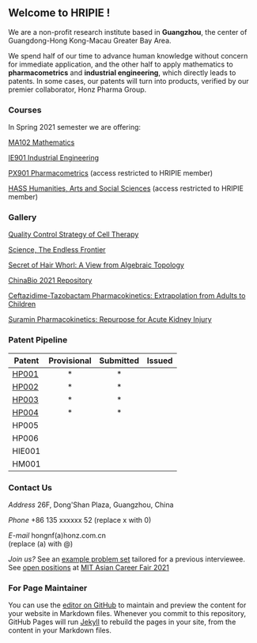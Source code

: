 
## Welcome to HRIPIE ! 

We are a non-profit research institute based in **Guangzhou**, the center of Guangdong-Hong Kong-Macau Greater Bay Area.

We spend half of our time to advance human knowledge without concern for immediate application, and the other half to apply mathematics to **pharmacometrics** and **industrial engineering**, which directly leads to patents. In some cases, our patents will turn into products, verified by our premier collaborator, Honz Pharma Group. 

### Courses

In Spring 2021 semester we are offering:

[MA102 Mathematics](https://nanfanghong.github.io/HRIPIE-MA102/) 

[IE901 Industrial Engineering](https://github.com/NanFangHong/HRIPIE-IE901) 

[PX901 Pharmacometrics](https://github.com/NanFangHong/HRIPIE-PX901/) (access restricted to HRIPIE member)

[HASS Humanities, Arts and Social Sciences](https://github.com/NanFangHong/HRIPIE-HASS) (access restricted to HRIPIE member)

### Gallery

[Quality Control Strategy of Cell Therapy](example_exam/QbD_2021.pdf)

[Science, The Endless Frontier](example_exam/Science__The_Endless_of_Frontier.pdf)

[Secret of Hair Whorl: A View from Algebraic Topology](example_exam/MA102_Fall_2020_Review.pdf)

[ChinaBio 2021 Repository](https://honzresearch.shinyapps.io/ChinaBio_2021_Repository/)

[Ceftazidime-Tazobactam Pharmacokinetics: Extrapolation from Adults to Children](https://honzresearch.shinyapps.io/tata/)

[Suramin Pharmacokinetics: Repurpose for Acute Kidney Injury](https://honzresearch.shinyapps.io/suramin/)

### Patent Pipeline


| Patent | Provisional | Submitted | Issued | 
| ---- | :----: | :----: | :----: |
| [HP001](example_exam/tata_patent_submission.pdf) | * |* |  |
| [HP002](example_exam/suramin_patent_submission.pdf) | * | * |  |
| [HP003](example_exam/iso_patent_submission.pdf) | * | * |  |
| [HP004](example_exam/suramin_patent_2_submission.pdf) | * | * |  |
| HP005 |   |  |  |
| HP006 |   |  |  |
| HIE001 |   |  |  |
| HM001 |   |  |  |



### Contact Us

*Address*
26F, Dong'Shan Plaza, Guangzhou, China

*Phone* 
+86 135 xxxxxx 52
(replace x with 0)

*E-mail* 
hongnf(a)honz.com.cn   
(replace (a) with @) 

*Join us?* See an [example problem set](example_exam/HRIPIE_PS.pdf) tailored for a previous interviewee. See [open positions](example_exam/Tongji-Honz.pdf) at [MIT Asian Career Fair 2021](http://asianclub.mit.edu/tongji-x-honz-21) 

### For Page Maintainer

You can use the [editor on GitHub](https://github.com/HonzResearch/HonzResearch.github.io/edit/master/index.md) to maintain and preview the content for your website in Markdown files. Whenever you commit to this repository, GitHub Pages will run [Jekyll](https://jekyllrb.com/) to rebuild the pages in your site, from the content in your Markdown files.








